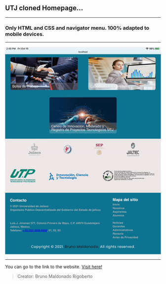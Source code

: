 ## UTJ cloned Homepage...

------------

### Only HTML and CSS and navigator menu. 100% adapted to mobile devices.
------------
<p align="center">
  <img src="./assets/gif/utj.gif" width="auto"> 
</p>


------------
<p>You can go to the link to the website. <a href="https://brunomaldonado.github.io/UTJ-cloned-page/" target="_blank">Visit here!</a></p>



> Creator: Bruno Maldonado Rigoberto
